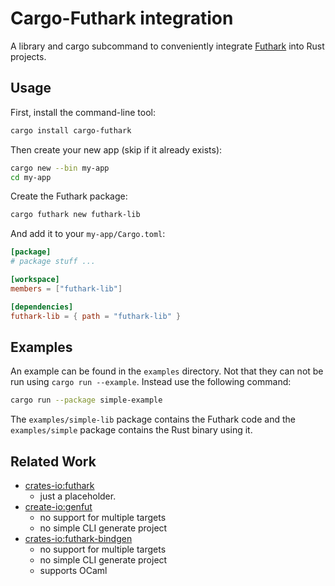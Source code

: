 # Cargo-Futhark integration

A library and cargo subcommand to conveniently integrate [Futhark](https://futhark-lang.org/) into Rust projects.

## Usage

First, install the command-line tool:
```sh
cargo install cargo-futhark
```

Then create your new app (skip if it already exists):
```sh
cargo new --bin my-app
cd my-app
```

Create the Futhark package:
```sh
cargo futhark new futhark-lib
```

And add it to your `my-app/Cargo.toml`:
```toml
[package]
# package stuff ...

[workspace]
members = ["futhark-lib"]

[dependencies]
futhark-lib = { path = "futhark-lib" }
```

## Examples

An example can be found in the `examples` directory.
Not that they can not be run using `cargo run --example`.
Instead use the following command:

```sh
cargo run --package simple-example
```

The `examples/simple-lib` package contains the Futhark code
and the `examples/simple` package contains the Rust binary using it.

## Related Work

- [crates-io:futhark](https://crates.io/crates/futhark)
    - just a placeholder.
- [create-io:genfut](https://crates.io/crates/genfut)
    - no support for multiple targets
    - no simple CLI generate project
- [crates-io:futhark-bindgen](https://crates.io/crates/futhark-bindgen)
    - no support for multiple targets
    - no simple CLI generate project
    - supports OCaml